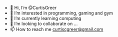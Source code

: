 - 👋 Hi, I’m @CurtisGreer
- 👀 I’m interested in programming, gaming and gym
- 🌱 I’m currently learning computing
- 💞️ I’m looking to collaborate on ...
- 📫 How to reach me curtiscgreer@gmail.com

<!---
CurtisHector/CurtisHector is a ✨ special ✨ repository because its `README.md` (this file) appears on your GitHub profile.
You can click the Preview link to take a look at your changes.
--->
